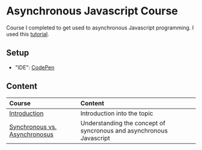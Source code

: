 # Asynchronous Javascript Course #
Course I completed to get used to asynchronous Javascript programming. I used this [tutorial](https://www.youtube.com/watch?v=ZYb_ZU8LNxs).

## Setup ##
- "IDE": [CodePen](https://codepen.io/)

## Content ##

| Course | Content |
| :----- | :------ |
| [Introduction]() | Introduction into the topic |
| [Synchronous vs. Asynchronosus]() | Understanding the concept of syncronous and asynchronous Javascript |
